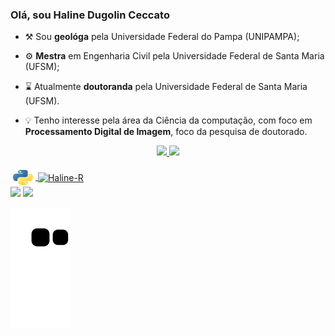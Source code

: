 ### Olá, sou Haline Dugolin Ceccato

- ⚒️ Sou **geológa** pela Universidade Federal do Pampa (UNIPAMPA); 
- ⚙️ **Mestra** em Engenharia Civil pela Universidade Federal de Santa Maria (UFSM); 
- ⌛ Atualmente **doutoranda** pela Universidade Federal de Santa Maria (UFSM). 

- 💡 Tenho interesse pela área da Ciência da computação, com foco em **Processamento Digital de Imagem**, foco da pesquisa de doutorado. 

<div align="center">
  <a href="https://github.com/halicececcato">
  <img height="180em" src="https://github-readme-stats.vercel.app/api?username=halinececcato&show_icons=true&theme=dracula&include_all_commits=true&count_private=true"/>
  <img height="180em" src="https://github-readme-stats.vercel.app/api/top-langs/?username=halinececcato&layout=compact&langs_count=7&theme=dracula"/>
</div>
  
<div style="display: inline_block"><br>
  <img align="center" alt="Haline-Python" height="30" width="40" src="https://raw.githubusercontent.com/devicons/devicon/master/icons/python/python-original.svg">
  <img align="center" alt="Haline-R" height="30" width="40" src=src="https://cdn.jsdelivr.net/gh/devicons/devicon/icons/r/r-original.svg" />
</div>

  <div> 
  <a href = "mailto:haline.ceccato@gmail.com"><img src="https://img.shields.io/badge/-Gmail-%23333?style=for-the-badge&logo=gmail&logoColor=white" target="_blank"></a>
  <a href="https://www.linkedin.com/in/haline-dugolin-ceccato-428364165" target="_blank"><img src="https://img.shields.io/badge/-LinkedIn-%230077B5?style=for-the-badge&logo=linkedin&logoColor=white" target="_blank"></a> 
 
  ![Snake animation](https://github.com/halinececcato/halinececcato/blob/output/github-contribution-grid-snake.svg)
 
</div>
